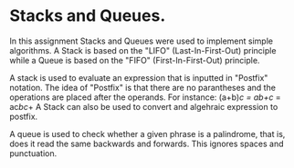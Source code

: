 # Stacks and Queues.

In this assignment Stacks and Queues were used to implement simple algorithms.  A Stack is based on the "LIFO" (Last-In-First-Out) principle while a Queue is based on the "FIFO" (First-In-First-Out) principle.

A stack is used to evaluate an expression that is inputted in "Postfix" notation.  The idea of "Postfix" is that there are no parantheses and the operations are placed after the operands.  For instance:  (a+b)*c = ab+c* = ac*bc*+  A Stack can also be used to convert and algehraic expression to postfix.  

A queue is used to check whether a given phrase is a palindrome, that is, does it read the same backwards and forwards.  This ignores spaces and punctuation.
